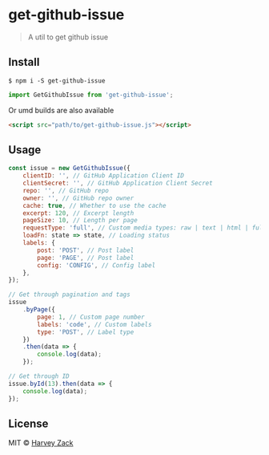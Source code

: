 # get-github-issue

> A util to get github issue

## Install

```
$ npm i -S get-github-issue
```

```js
import GetGithubIssue from 'get-github-issue';
```

Or umd builds are also available

```html
<script src="path/to/get-github-issue.js"></script>
```

## Usage

```js
const issue = new GetGithubIssue({
    clientID: '', // GitHub Application Client ID
    clientSecret: '', // GitHub Application Client Secret
    repo: '', // GitHub repo
    owner: '', // GitHub repo owner
    cache: true, // Whether to use the cache
    excerpt: 120, // Excerpt length
    pageSize: 10, // Length per page
    requestType: 'full', // Custom media types: raw | text | html | full
    loadFn: state => state, // Loading status
    labels: {
        post: 'POST', // Post label
        page: 'PAGE', // Post label
        config: 'CONFIG', // Config label
    },
});

// Get through pagination and tags
issue
    .byPage({
        page: 1, // Custom page number
        labels: 'code', // Custom labels
        type: 'POST', // Label type
    })
    .then(data => {
        console.log(data);
    });

// Get through ID
issue.byId(13).then(data => {
    console.log(data);
});
```

## License

MIT © [Harvey Zack](https://www.zhw-island.com/)

